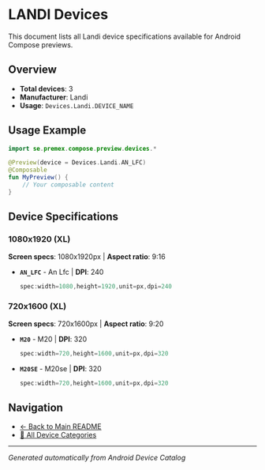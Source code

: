 # LANDI Devices

This document lists all Landi device specifications available for Android Compose previews.

## Overview

- **Total devices**: 3
- **Manufacturer**: Landi
- **Usage**: `Devices.Landi.DEVICE_NAME`

## Usage Example

```kotlin
import se.premex.compose.preview.devices.*

@Preview(device = Devices.Landi.AN_LFC)
@Composable
fun MyPreview() {
    // Your composable content
}
```

## Device Specifications

### 1080x1920 (XL)

**Screen specs**: 1080x1920px | **Aspect ratio**: 9:16

- **`AN_LFC`** - An Lfc | **DPI**: 240
  ```kotlin
  spec:width=1080,height=1920,unit=px,dpi=240
  ```

### 720x1600 (XL)

**Screen specs**: 720x1600px | **Aspect ratio**: 9:20

- **`M20`** - M20 | **DPI**: 320
  ```kotlin
  spec:width=720,height=1600,unit=px,dpi=320
  ```

- **`M20SE`** - M20se | **DPI**: 320
  ```kotlin
  spec:width=720,height=1600,unit=px,dpi=320
  ```

## Navigation

- [← Back to Main README](../../README.md)
- [📱 All Device Categories](../README.md)

---
*Generated automatically from Android Device Catalog*
